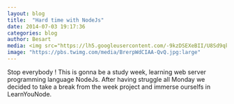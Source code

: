 ```yaml
---
layout: blog
title:  "Hard time with NodeJs"
date: 2014-07-03 19:17:36
categories: blog
author: Besart
media: <img src="https://lh5.googleusercontent.com/-9kzDSEXeBII/U8Sd9qkpvAI/AAAAAAAABCk/w90nRMUOd9c/w913-h586-no/foto+%25285%2529.JPG">
image: "https://pbs.twimg.com/media/BrerpWdCIAA-QvQ.jpg:large"
---
```


Stop everybody ! This is gonna be a study week, learning web server programming language NodeJs. 
After having struggle all Monday we decided to take a break from the week project and immerse ourselfs in LearnYouNode.